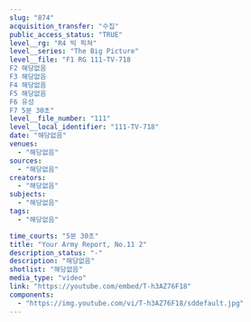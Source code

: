 ```yaml
---
slug: "874"
acquisition_transfer: "수집"
public_access_status: "TRUE"
level__rg: "R4 빅 픽쳐"
level__series: "The Big Picture"
level__file: "F1 RG 111-TV-718
F2 해당없음
F3 해당없음
F4 해당없음
F5 해당없음
F6 유성
F7 5분 30초"
level__file_number: "111"
level__local_identifier: "111-TV-718"
date: "해당없음"
venues: 
  - "해당없음"
sources: 
  - "해당없음"
creators: 
  - "해당없음"
subjects: 
  - "해당없음"
tags: 
  - "해당없음"

time_courts: "5분 30초"
title: "Your Army Report, No.11 2"
description_status: "-"
description: "해당없음"
shotlist: "해당없음"
media_type: "video"
link: "https://youtube.com/embed/T-h3AZ76F18"
components: 
  - "https://img.youtube.com/vi/T-h3AZ76F18/sddefault.jpg"
---
```

